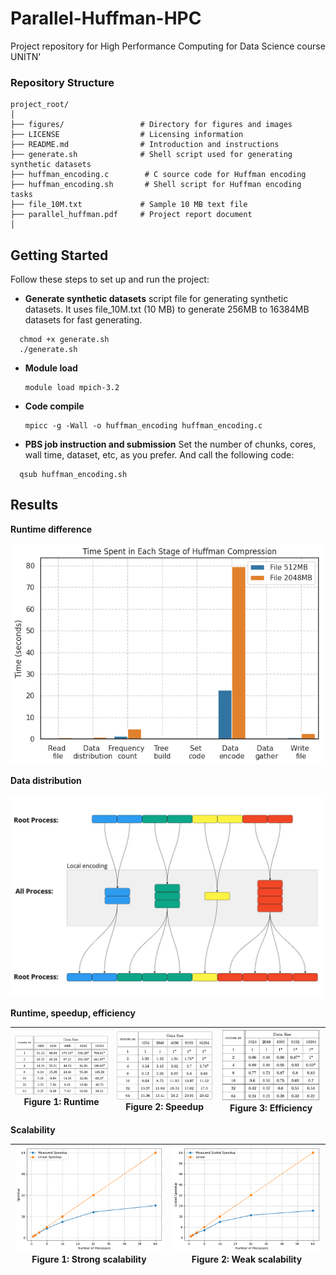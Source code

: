 # Parallel-Huffman-HPC
Project repository for High Performance Computing for Data Science course UNITN'

### Repository Structure

```plaintext
project_root/
│
├── figures/                 # Directory for figures and images
├── LICENSE                  # Licensing information
├── README.md                # Introduction and instructions
├── generate.sh              # Shell script used for generating synthetic datasets 
├── huffman_encoding.c        # C source code for Huffman encoding
├── huffman_encoding.sh       # Shell script for Huffman encoding tasks
├── file_10M.txt             # Sample 10 MB text file
├── parallel_huffman.pdf     # Project report document
│
```
## Getting Started
Follow these steps to set up and run the project:

- **Generate synthetic datasets**
  script file for generating synthetic datasets. It uses file_10M.txt (10 MB) to generate 256MB to 16384MB datasets for fast generating. 
```
  chmod +x generate.sh
  ./generate.sh
```
- **Module load**
  ```
  module load mpich-3.2
  ```
- **Code compile**
  ```
  mpicc -g -Wall -o huffman_encoding huffman_encoding.c
  ```
- **PBS job instruction and submission**
  Set the number of chunks, cores, wall time, dataset, etc, as you prefer. And call the following code: 
```
  qsub huffman_encoding.sh
```

## Results

**Runtime difference**

<img src="figures/time_spent.png" alt="Alt Text" width="500" />

**Data distribution**

<img src="figures/data_distribution.jpg" alt="Alt Text" width="500" />

**Runtime, speedup, efficiency**

| ![Runtime](figures/runtime.png) <br> **Figure 1:** Runtime | ![Speedup](figures/speedup.png) <br> **Figure 2:** Speedup | ![Speedup](figures/efficiency.png) <br> **Figure 3:** Efficiency |
|:--:|:--:|:--:|

**Scalability**

| ![Strong scalability](figures/strong_scale.png) <br> **Figure 1:** Strong scalability | ![Weak scalability](figures/weak_scale.png) <br> **Figure 2:** Weak scalability |
|:--:|:--:|






